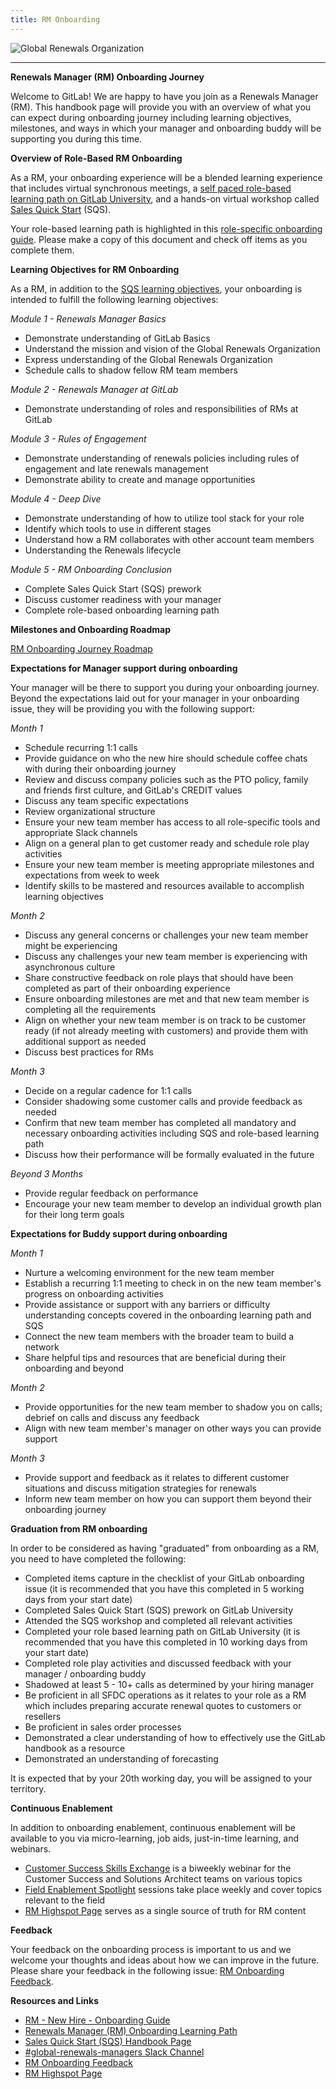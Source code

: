 ```yaml
---
title: RM Onboarding
---
```



![Global Renewals Organization](/images/customer-success/renewals-managers/GitLab_GR_BLK.gif)

---
**Renewals Manager (RM) Onboarding Journey**

Welcome to GitLab! We are happy to have you join as a Renewals Manager (RM). This handbook page will provide you with an overview of what you can expect during onboarding journey including learning objectives, milestones, and ways in which your manager and onboarding buddy will be supporting you during this time.

**Overview of Role-Based RM Onboarding**

As a RM, your onboarding experience will be a blended learning experience that includes virtual synchronous meetings, a [self paced role-based learning path on GitLab University](https://levelup.gitlab.com/access/saml/login/internal-team-members?returnTo=https://university.gitlab.com/learn/learning-path/renewals-manager-onboarding-journey), and a hands-on virtual workshop called [Sales Quick Start](/handbook/sales/onboarding/) (SQS).

Your role-based learning path is highlighted in this [role-specific onboarding guide](https://docs.google.com/document/d/1zAKuWnUUyy4oB741hX2jBL5OZM2Dk5pqA8EwEe0TYLI/edit). Please make a copy of this document and check off items as you complete them.

**Learning Objectives for RM Onboarding**

As a RM, in addition to the [SQS learning objectives](/handbook/sales/onboarding/sqs-learning-objectives/), your onboarding is intended to fulfill the following learning objectives:

*Module 1 - Renewals Manager Basics*

- Demonstrate understanding of GitLab Basics
- Understand the mission and vision of the Global Renewals Organization
- Express understanding of the Global Renewals Organization
- Schedule calls to shadow fellow RM team members

*Module 2 - Renewals Manager at GitLab*

- Demonstrate understanding of roles and responsibilities of RMs at GitLab

*Module 3 - Rules of Engagement*

- Demonstrate understanding of renewals policies including rules of engagement and late renewals management
- Demonstrate ability to create and manage opportunities

*Module 4 - Deep Dive*

- Demonstrate understanding of how to utilize tool stack for your role
- Identify which tools to use in different stages
- Understand how a RM collaborates with other account team members
- Understanding the Renewals lifecycle

*Module 5 - RM Onboarding Conclusion*

- Complete Sales Quick Start (SQS) prework
- Discuss customer readiness with your manager
- Complete role-based onboarding learning path

**Milestones and Onboarding Roadmap**

[RM Onboarding Journey Roadmap](/handbook/customer-success/renewals-managers/RM-Onboarding-Journey-Roadmap.png)

**Expectations for Manager support during onboarding**

Your manager will be there to support you during your onboarding journey. Beyond the expectations laid out for your manager in your onboarding issue, they will be providing you with the following support:  

*Month 1*

- Schedule recurring 1:1 calls
- Provide guidance on who the new hire should schedule coffee chats with during their onboarding journey
- Review and discuss company policies such as the PTO policy, family and friends first culture, and GitLab's CREDIT values
- Discuss any team specific expectations
- Review organizational structure
- Ensure your new team member has access to all role-specific tools and appropriate Slack channels
- Align on a general plan to get customer ready and schedule role play activities
- Ensure your new team member is meeting appropriate milestones and expectations from week to week
- Identify skills to be mastered and resources available to accomplish learning objectives

*Month 2*

- Discuss any general concerns or challenges your new team member might be experiencing
- Discuss any challenges your new team member is experiencing with asynchronous culture
- Share constructive feedback on role plays that should have been completed as part of their onboarding experience
- Ensure onboarding milestones are met and that new team member is completing all the requirements
- Align on whether your new team member is on track to be customer ready (if not already meeting with customers) and provide them with additional support as needed
- Discuss best practices for RMs

*Month 3*

- Decide on a regular cadence for 1:1 calls
- Consider shadowing some customer calls and provide feedback as needed
- Confirm that new team member has completed all mandatory and necessary onboarding activities including SQS and role-based learning path
- Discuss how their performance will be formally evaluated in the future

*Beyond 3 Months*

- Provide regular feedback on performance
- Encourage your new team member to develop an individual growth plan for their long term goals

**Expectations for Buddy support during onboarding**

*Month 1*

- Nurture a welcoming environment for the new team member  
- Establish a recurring 1:1 meeting to check in on the new team member's progress on onboarding activities
- Provide assistance or support with any barriers or difficulty understanding concepts covered in the onboarding learning path and SQS
- Connect the new team members with the broader team to build a network
- Share helpful tips and resources that are beneficial during their onboarding and beyond

*Month 2*

- Provide opportunities for the new team member to shadow you on calls; debrief on calls and discuss any feedback
- Align with new team member's manager on other ways you can provide support

*Month 3*

- Provide support and feedback as it relates to different customer situations and discuss mitigation strategies for renewals
- Inform new team member on how you can support them beyond their onboarding journey

**Graduation from RM onboarding**

In order to be considered as having "graduated" from onboarding as a RM, you need to have completed the following:

- Completed items capture in the checklist of your GitLab onboarding issue (it is recommended that you have this completed in 5 working days from your start date)
- Completed Sales Quick Start (SQS) prework on GitLab University
- Attended the SQS workshop and completed all relevant activities
- Completed your role based learning path on GitLab University (it is recommended that you have this completed in 10 working days from your start date)
- Completed role play activities and discussed feedback with your manager /  onboarding buddy
- Shadowed at least 5 - 10+ calls as determined by your hiring manager
- Be proficient in all SFDC operations as it relates to your role as a RM which includes preparing accurate renewal quotes to customers or resellers
- Be proficient in sales order processes
- Demonstrated a clear understanding of how to effectively use the GitLab handbook as a resource
- Demonstrated an understanding of forecasting

It is expected that by your 20th working day, you will be assigned to your territory.

**Continuous Enablement**

In addition to onboarding enablement, continuous enablement will be available to you via micro-learning, job aids, just-in-time learning, and webinars.

- [Customer Success Skills Exchange](/handbook/sales/training/customer-success-skills-exchange/) is a biweekly webinar for the Customer Success and Solutions Architect teams on various topics
- [Field Enablement Spotlight](/handbook/sales/training/sales-enablement-sessions/#field-enablement-spotlight-sessions) sessions take place weekly and cover topics relevant to the field
- [RM Highspot Page](https://gitlab.highspot.com/items/65831c38686f413428300ccd) serves as a single source of truth for RM content

**Feedback**

Your feedback on the onboarding process is important to us and we welcome your thoughts and ideas about how we can improve in the future. Please share your feedback in the following issue: [RM Onboarding Feedback](https://gitlab.com/gitlab-com/sales-team/field-operations/enablement/-/issues/2407).

**Resources and Links**

- [RM - New Hire - Onboarding Guide](https://docs.google.com/document/d/1zAKuWnUUyy4oB741hX2jBL5OZM2Dk5pqA8EwEe0TYLI/edit)
- [Renewals Manager (RM) Onboarding Learning Path](https://levelup.gitlab.com/access/saml/login/internal-team-members?returnTo=https://university.gitlab.com/learn/learning-path/renewals-manager-onboarding-journey)
- [Sales Quick Start (SQS) Handbook Page](/handbook/sales/onboarding/)
- [#global-renewals-managers Slack Channel](https://gitlab.enterprise.slack.com/archives/C04JT9WCGUF)
- [RM Onboarding Feedback](https://gitlab.com/gitlab-com/sales-team/field-operations/enablement/-/issues/2407)
- [RM Highspot Page](https://gitlab.highspot.com/items/65831c38686f413428300ccd)
